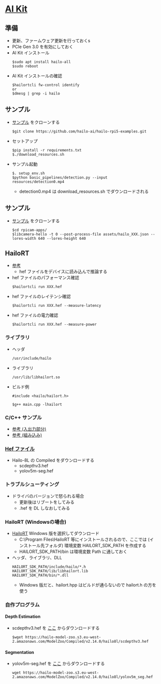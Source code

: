# [AI Kit](https://www.raspberrypi.com/documentation/accessories/ai-kit.html)

## 準備
- 更新、ファームウェア更新を行っておくs
- PCIe Gen 3.0 を有効にしておく
- AI Kit インストール
    ~~~
    $sudo apt install hailo-all
    $sudo reboot
    ~~~
- AI Kit インストールの確認
    ~~~
    $hailortcli fw-control identify
    or
	$dmesg | grep -i hailo
    ~~~

## サンプル
- [サンプル](https://github.com/hailo-ai/hailo-rpi5-examples) をクローンする
    ~~~
    $git clone https://github.com/hailo-ai/hailo-rpi5-examples.git
    ~~~
- セットアップ
    ~~~
    $pip install -r requirements.txt
    $./download_resources.sh
    ~~~
- サンプル起動
    ~~~
    $. setup_env.sh
    $python basic_pipelines/detection.py --input resources/detection0.mp4
    ~~~
   - detection0.mp4 は download_resources.sh でダウンロードされる

## サンプル
- [サンプル](https://github.com/raspberrypi/rpicam-apps.git) をクローンする
    ~~~
    $cd rpicam-apps/
    $libcamera-hello -t 0 --post-process-file assets/hailo_XXX.json --lores-width 640 --lores-height 640
    ~~~
<!--
    - デフォルトの入力は /dev/video0 (USB カメラ)、--input オプションで明示的に指定可能
        ~~~
        ... --input /dev/vide o2
        ... --input rpi
        ... --input XXX.mp4
        ~~~
    - カメラの確認
        ~~~
        $ffplay -f v4l2 /dev/videoXX
        ~~~
-->

## HailoRT
- [参考](https://www.macnica.co.jp/business/semiconductor/articles/hailo/145098/) 
    - hef ファイルをデバイスに読み込んで推論する 
- hef ファイルのパフォーマンス確認
    ~~~
    $hailortcli run XXX.hef
    ~~~
- hef ファイルのレイテンシ確認
    ~~~
    $hailortcli run XXX.hef --measure-latency
    ~~~
- hef ファイルの電力確認
    ~~~
    $hailortcli run XXX.hef --measure-power
    ~~~

### ライブラリ
- ヘッダ
    ~~~
    /usr/include/hailo
    ~~~
- ライブラリ
    ~~~
    /usr/lib/libhailort.so
    ~~~
- ビルド例
    ~~~
    #include <hailo/hailort.h>
    ~~~
    ~~~
    $g++ main.cpp -lhailort
    ~~~

### C/C++ サンプル
- [参考 (入出力部分)](https://github.com/hailo-ai/hailort/tree/master/hailort/libhailort/examples)
- [参考 (組み込み)](https://github.com/hailo-ai/Hailo-Application-Code-Examples/tree/main/runtime/cpp)

### [Hef ファイル](https://github.com/hailo-ai/hailo_model_zoo/blob/master/docs/PUBLIC_MODELS.rst)
- Hailo-8L の Compiled をダウンロードする
    - scdepthv3.hef
    - yolov5m-seg.hef

### トラブルシューティング
- ドライバのバージョンで怒られる場合
	- 更新後はリブートをしてみる
	- .hef を DL しなおしてみる

### HailoRT (Windowsの場合)
- [HailoRT](https://hailo.ai/developer-zone/software-downloads/) Windows 版を選択してダウンロード
	- C:\Program Files\HailoRT 等にインストールされるので、ここでは (インストール先フォルダ) 環境変数 HAILORT_SDK_PATH を作成する
	- HAILORT_SDK_PATH/bin は環境変数 Path に通しておく
- ヘッダ、ライブラリ、DLL
	~~~
	HAILORT_SDK_PATH/include/hailo/*.h
	HAILORT_SDK_PATH/lib/libhailort.lib
	HAILORT_SDK_PATH/bin/*.dll
	~~~
	- Windows 版だと、hailort.hpp はビルドが通らないので hailort.h の方を使う

### 自作プログラム
#### Depth Estimation
- scdepthv3.hef を [ここ](https://github.com/hailo-ai/hailo_model_zoo/blob/master/docs/PUBLIC_MODELS.rst) からダウンロードする
    ~~~
    $wget https://hailo-model-zoo.s3.eu-west-2.amazonaws.com/ModelZoo/Compiled/v2.14.0/hailo8l/scdepthv3.hef
    ~~~

#### Segmentation
- yolov5m-seg.hef を [ここ](https://github.com/hailo-ai/hailo_model_zoo/blob/master/docs/PUBLIC_MODELS.rst) からダウンロードする
    ~~~
    wget https://hailo-model-zoo.s3.eu-west-2.amazonaws.com/ModelZoo/Compiled/v2.14.0/hailo8l/yolov5m_seg.hef
    ~~~

<!--
## 自前のポストプロセスを書く場合
- [参考](https://github.com/hailo-ai/tappas/blob/master/docs/write_your_own_application/write-your-own-postprocess.rst)

### 準備
- [tappas](https://github.com/hailo-ai/tappas.git) をクローン
    ~~~
    $git clone https://github.com/hailo-ai/tappas.git
    ~~~
- インストール
    ~~~
    $cd tappas/
    $./install.sh
    ~~~
- core - hailo - libs - postprocess へ移動
    ~~~
    $cd core/hailo/libs/postprocess/
    ~~~ 
### コード
- ヘッダファイルを作成 (ここでは my_post.hpp とする)
    ~~~
    #pragma once
    #include "hailo_objects.hpp"
    #include "hailo_common.hpp"
            
    __BEGIN_DECLS
    void filter(HailoROIPtr roi);
    __END_DECLS
    ~~~
- ソースファイルを作成 (ここでは my_post.cpp とする)
    ~~~
    #include <iostream>
    #include "my_post.hpp"
    
    void filter(HailoROIPtr roi) {
        std::cout << "My first postprocess!" << std::endl;
    }
    ~~~
### ビルド
- meson.build を作成 
    ~~~
    my_post_sources = [
        'my_post.cpp',
    ]

    shared_library('my_post',
        my_post_sources,
        cpp_args : hailo_lib_args,
        include_directories: [hailo_general_inc, include_directories('./')] + xtensor_inc,
        dependencies : post_deps + [tracker_dep],
        gnu_symbol_visibility : 'default',
        install: true,
        install_dir: post_proc_install_dir,
    )
    ~~~
- scripts/gstreamer/install_hailo_gstreamer.sh を実行
    - apps/h8/gstreamer/libs/post_processes/libmy_post.so が作成される

### 実行
- 以下のコマンドを実行
    ~~~
    $gst-launch-1.0 videotestsrc 
    ! hailofilter so-path=$TAPPAS_WORKSPACE/apps/h8/gstreamer/libs/post_processes/libmy_post.so 
    ! fakesink
    ~~~
    - "My first postprocess!" が出力されたら成功
        ~~~
        $My first postprocess!
        $My first postprocess!
        ...
        ~~~
## 実装例
- テンソル
    ~~~
    auto Tensors = roi->get_tensors();
    auto Tensor = roi->get_tensor("XXX");

    const auto Name = Tensor->name();
    const auto Width = Tensor->shaoe()[0]; 
    const auto Height = Tensor->shape()[1]; 
    const auto Channels = Tensor->shape()[2];

    auto Data = Tensor->data();
    ~~~
- 検出
    ~~~
    //!< HailoBBox(X, Y, W, H) 引数はピクセルではなく画像に対する比率
    const auto Label = "person";
    const std::vector Detections = {
        //!< 指定のボックス内で、99% 以上 "person" であるもの
        HailoDetection(HailoBBox(0.2, 0.2, 0.2, 0.2), Label, 0.99),
        HailoDetection(HailoBBox(0.6, 0.6, 0.2, 0.2), Label, 0.89),
    }
    hailo_common::add_detections(roi, Detections);
    ~~~
    ~~~
    $gst-launch-1.0 filesrc location=$TAPPAS_WORKSPACE/apps/h8/gstreamer/general/detection/resources/detection.mp4 name=src_0 
    ! decodebin 
    ! videoscale 
    ! video/x-raw, pixel-aspect-ratio=1/1 
    ! videoconvert 
    ! queue 
    ! hailonet hef-path=$TAPPAS_WORKSPACE/apps/h8/gstreamer/general/detection/resources/yolov5m_wo_spp_60p.hef is-active=true 
    ! queue leaky=no max-size-buffers=30 max-size-bytes=0 max-size-time=0 
    ! hailofilter so-path=$TAPPAS_WORKSPACE/apps/h8/gstreamer/libs/post_processes/libmy_post.so qos=false 
    ! videoconvert 
    ! fpsdisplaysink video-sink=ximagesink name=hailo_display sync=true text-overlay=false
    ~~~

- 描画
    ~~~
    gst-launch-1.0 filesrc location=$TAPPAS_WORKSPACE/apps/h8/gstreamer/general/detection/resources/detection.mp4 name=src_0 
    ! decodebin 
    ! videoscale 
    ! video/x-raw, pixel-aspect-ratio=1/1 
    ! videoconvert 
    ! queue 
    ! hailonet hef-path=$TAPPAS_WORKSPACE/apps/h8/gstreamer/general/detection/resources/yolov5m_wo_spp_60p.hef is-active=true 
    ! queue leaky=no max-size-buffers=30 max-size-bytes=0 max-size-time=0 
    ! hailofilter so-path=$TAPPAS_WORKSPACE/apps/h8/gstreamer/libs/post_processes/libmy_post.so qos=false 
    ! queue 
    ! hailooverlay 
    ! videoconvert 
    ! fpsdisplaysink video-sink=ximagesink name=hailo_display sync=true text-overlay=false
    ~~~

## サンプル
- core/hailo/libs/postprocesses/ 以下を参考に自前で作成する
    - 深度推定のサンプルなら core/hailo/libs/postprocesses/depth_estimation
-->